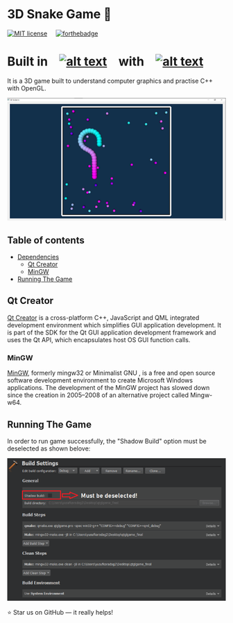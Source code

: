 # 3D Snake Game :snake:
[![MIT license](https://img.shields.io/badge/License-MIT-blue.svg)](https://github.com/miador/Snake/blob/master/LICENSE) &nbsp;&nbsp;&nbsp;&nbsp;[![forthebadge](https://forthebadge.com/images/badges/made-with-c-plus-plus.svg)](https://forthebadge.com) 


# Built in &nbsp;&nbsp;&nbsp;[![alt text][image]][hyperlink] &nbsp;&nbsp;&nbsp;with&nbsp;&nbsp;&nbsp; [![alt text][image1]][hyperlink1]
[hyperlink]: https://www.qt.io/
[image]: https://icon-icons.com/icons2/1381/PNG/64/qt_94938.png (Qt)

[hyperlink1]: https://www.opengl.org/
[image1]: https://www.opengl.org/img/opengl_logo.jpg (OpenGL)


It is a 3D game built to understand computer graphics and practise C++ with OpenGL.
&nbsp;
&nbsp;
&nbsp;

![3D Snake](https://github.com/miador/Snake/blob/master/snake.png)

## Table of contents

- [Dependencies](#dependencies)
    - [Qt Creator](#qt-creator)
    - [MinGW](#mingw)
- [Running The Game](#running-the-game)

## Qt Creator
 [Qt Creator](https://www.qt.io/) is a cross-platform C++, JavaScript and QML integrated development environment which simplifies GUI application development. 
 It is part of the SDK for the Qt GUI application development framework and uses the Qt API, which encapsulates host OS GUI function calls.

### MinGW

[MinGW](http://www.mingw.org/), formerly mingw32 or Minimalist GNU , is a free and open source software development environment to create Microsoft Windows applications. 
The development of the MinGW project has slowed down since the creation in 2005–2008 of an alternative project called Mingw-w64.


## Running The Game
In order to run game successfully, the "Shadow Build" option must be deselected as shown belove:


![Build](https://github.com/miador/Snake/blob/master/build.PNG)


   :star: Star us on GitHub — it really helps!
